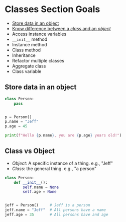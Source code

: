 # Classes Section Goals

- [Store data in an object](#store-data-in-an-object)
- [Know difference between a *class* and an *object*](#class-vs-object)
- Access instance variables
- `__init__` method
- Instance method
- Class method
- Inheritance
- Refactor multiple classes
- Aggregate class
- Class variable


## Store data in an object
```python
class Person:
    pass


p = Person()
p.name = "Jeff"
p.age = 45

print(f"Hello {p.name}, you are {p.age} years old!")
```

## Class vs Object
- *Object*: A specific instance of a thing. e.g., "Jeff"
- *Class*: the general thing. e.g., "a person"
```python
class Person:
    def __init__():
        self.name = None
        self.age = None


jeff = Person()     # Jeff is a person
jeff.name = "Jeff"  # All persons have a name
jeff.age = 35       # All persons have and age
```
